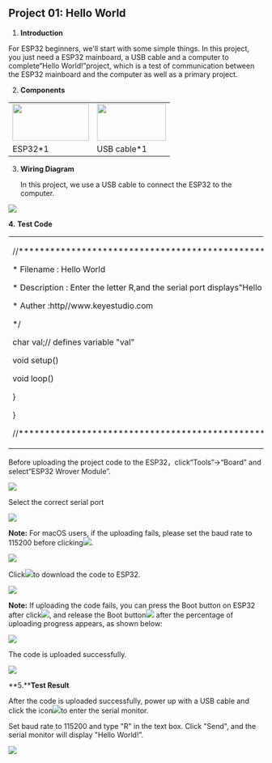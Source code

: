 ## Project 01: Hello World

1.  **Introduction**

For ESP32 beginners, we'll start with some simple things. In this
project, you just need a ESP32 mainboard, a USB cable and a computer to
complete“Hello World\!”project, which is a test of communication between
the ESP32 mainboard and the computer as well as a primary project.

2.  **Components**

<table>
<tbody>
<tr class="odd">
<td><img src="https://raw.githubusercontent.com/keyestudio/KS5011-KS5011F-Keyestudio-ESP32-Learning-Kit-Complete-Edition-Arduino/master/media/56053f7126905c6def63919c661d5c0a.jpeg" style="width:1.56875in;height:0.76528in" /></td>
<td><img src="https://raw.githubusercontent.com/keyestudio/KS5011-KS5011F-Keyestudio-ESP32-Learning-Kit-Complete-Edition-Arduino/master/media/3bdcc62cfa661d2b860a76e28537e21e.png" style="width:1.41667in;height:0.76042in" /></td>
</tr>
<tr class="even">
<td>ESP32*1</td>
<td>USB cable*1</td>
</tr>
</tbody>
</table>

3.  **Wiring Diagram**
    
    In this project, we use a USB cable to connect the ESP32 to the
    computer.

![](/media/56053f7126905c6def63919c661d5c0a.jpeg)

**4.** **Test Code**

<table>
<tbody>
<tr class="odd">
<td><p>//********************************************************************/*</p>
<p>* Filename : Hello World</p>
<p>* Description : Enter the letter R,and the serial port displays"Hello World".</p>
<p>* Auther :http//www.keyestudio.com</p>
<p>*/</p>
<p>char val;// defines variable "val"</p>
<p>void setup()</p>
<p></p>
<p>void loop()</p>
<p></p>
<p>}</p>
<p>}</p>
<p>//********************************************************************</p></td>
</tr>
</tbody>
</table>

Before uploading the project code to the ESP32，click“Tools”→“Board” and
select“ESP32 Wrover Module”.

![](/media/c4ddbe3e916fb23b9968cddd6af3ba7a.png)

Select the correct serial port

![](/media/ab959184e9e1d0a641945dcf5b8fb945.png)

**Note:** For macOS users, if the uploading fails, please set the baud
rate to 115200 before clicking![](/media/b0d41283bf5ae66d2d5ab45db15331ba.png).

![](/media/46d9ad996b0e750e161cd41cb88ee014.png)

Click![](/media/b0d41283bf5ae66d2d5ab45db15331ba.png)to download the code to ESP32.

![](/media/efed61ebd601af52ee6e5cb66267ea91.png)

**Note:** If uploading the code fails, you can press the Boot button on
ESP32 after click![](/media/d09c4a31563f04a42d451e7bc1a5fb8a.png), and release the Boot
button![](/media/dc77bfcf5851c8f43aab6cbe7cec7920.png) after the percentage of uploading progress
appears, as shown below:

![](/media/157ee2e7687559d9812d24edec758150.png)

The code is uploaded successfully.

![](/media/a959a175c20a990a8e68a89825ba4673.png)

**5.****Test Result**

After the code is uploaded successfully, power up with a USB cable and
click the icon![](/media/2f6bca56f724e45a855335cb53ae9b4e.png)to enter the serial monitor.

Set baud rate to 115200 and type "R" in the text box. Click "Send", and
the serial monitor will display "Hello World\!”.

![](/media/41f9f3168413965361dd4fa3da54f0ce.png)
